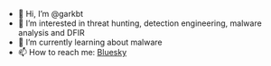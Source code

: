 - 👋 Hi, I’m @garkbt
- 👀 I’m interested in threat hunting, detection engineering, malware analysis and DFIR
- 🌱 I’m currently learning about malware
- 📫 How to reach me: [Bluesky](https://bsky.app/profile/0xgarkbit.bsky.social)
<!---
garkbt/garkbt is a ✨ special ✨ repository because its `README.md` (this file) appears on your GitHub profile.
You can click the Preview link to take a look at your changes.
--->
